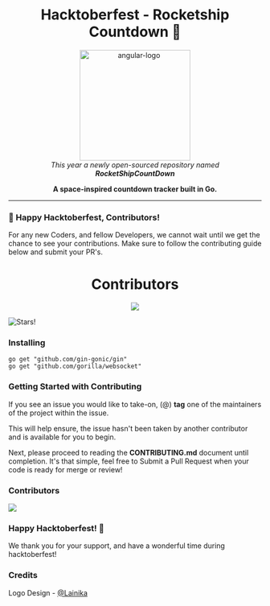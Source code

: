 <h1 align="center">Hacktoberfest - Rocketship Countdown 🚀</h1>

<p align="center">
  <img src="./static/img/RocketShipCountDown_logo.svg" alt="angular-logo" width="220px" height="220px"/>
  <br>
  <i>This year a newly open-sourced repository named 
   <br><strong>RocketShipCountDown</strong></i>
  <br>
</p>

<p align="center">
   <strong>A space-inspired countdown tracker built in Go.</strong>
  <br>
</p>

<hr>
 
### 👻 Happy Hacktoberfest, Contributors!

For any new Coders, and fellow Developers, we cannot wait until we get the chance to see your contributions. Make sure to follow the contributing guide below and submit your PR's. 

<h1 align="center">Contributors</h1>

<a href="https://github.com/stevenanthonyrevo/RocketShipCountDown/graphs/contributors">
  <p align="center" width="100%">
  <img src="https://contrib.rocks/image?repo=stevenanthonyrevo/RocketShipCountDown" />
  </p>
</a>

![Stars!](https://images.unsplash.com/photo-1417577097439-425fb7dec05e?ixlib=rb-1.2.1&ixid=MnwxMjA3fDB8MHxwaG90by1wYWdlfHx8fGVufDB8fHx8&auto=format&fit=crop&w=1332&q=80 "Stars")

### Installing 

```
go get "github.com/gin-gonic/gin" 
go get "github.com/gorilla/websocket"
```

### Getting Started with Contributing  

If you see an issue you would like to take-on, (@) **tag** one of the maintainers of the project within the issue. 

This will help ensure, the issue hasn't been taken by another contributor and is available for you to begin.  

Next, please proceed to reading the **CONTRIBUTING.md** document until completion. It's that simple, feel free to Submit a Pull Request when your code is ready for merge or review!

### Contributors 

<a href="https://github.com/stevenanthonyrevo/RocketShipCountDown/graphs/contributors">
  <img src="https://contrib.rocks/image?repo=stevenanthonyrevo/RocketShipCountDown" />
</a>

### Happy Hacktoberfest! 👻

We thank you for your support, and have a wonderful time during hacktoberfest!

### Credits
Logo Design - [@Lainika](https://github.com/Lainika)
